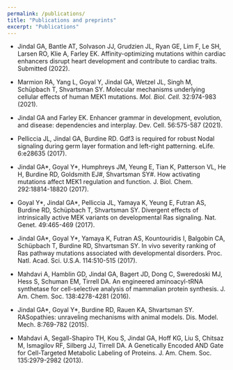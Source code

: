 ```yaml
---
permalink: /publications/
title: "Publications and preprints"
excerpt: "Publications"
---
```


- Jindal GA, Bantle AT, Solvason JJ, Grudzien JL, Ryan GE, Lim F, Le SH, Larsen RO, Klie A, Farley EK. Affinity-optimizing mutations within cardiac enhancers disrupt heart development and contribute to cardiac traits. Submitted (2022).

- Marmion RA, Yang L, Goyal Y, Jindal GA, Wetzel JL, Singh M, Schüpbach T, Shvartsman SY. Molecular mechanisms underlying cellular effects of human MEK1 mutations. *Mol. Biol. Cell.* 32:974-983 (2021).

- Jindal GA and Farley EK. Enhancer grammar in development, evolution, and disease: dependencies and interplay. Dev. Cell. 56:575-587 (2021).

- Pelliccia JL, Jindal GA, Burdine RD. Gdf3 is required for robust Nodal signaling during germ layer formation and left-right patterning. eLife. 6:e28635 (2017).

- Jindal GA\*, Goyal Y\*, Humphreys JM, Yeung E, Tian K, Patterson VL, He H, Burdine RD, Goldsmith EJ#, Shvartsman SY#. How activating mutations affect MEK1 regulation and function. J. Biol. Chem. 292:18814-18820 (2017).

- Goyal Y\*, Jindal GA\*, Pelliccia JL, Yamaya K, Yeung E, Futran AS, Burdine RD, Schüpbach T, Shvartsman SY. Divergent effects of intrinsically active MEK variants on developmental Ras signaling. Nat. Genet. 49:465-469 (2017).

- Jindal GA\*, Goyal Y\*, Yamaya K, Futran AS, Kountouridis I, Balgobin CA, Schüpbach T, Burdine RD, Shvartsman SY. In vivo severity ranking of Ras pathway mutations associated with developmental disorders. Proc. Natl. Acad. Sci. U.S.A. 114:510-515 (2017).

- Mahdavi A, Hamblin GD, Jindal GA, Bagert JD, Dong C, Sweredoski MJ, Hess S, Schuman EM, Tirrell DA. An engineered aminoacyl-tRNA synthetase for cell-selective analysis of mammalian protein synthesis. J. Am. Chem. Soc. 138:4278-4281 (2016).

- Jindal GA\*, Goyal Y\*, Burdine RD, Rauen KA, Shvartsman SY. RASopathies: unraveling mechanisms with animal models. Dis. Model. Mech. 8:769-782 (2015).

- Mahdavi A, Segall-Shapiro TH, Kou S, Jindal GA, Hoff KG, Liu S, Chitsaz M, Ismagilov RF, Silberg JJ, Tirrell DA. A Genetically Encoded AND Gate for Cell-Targeted Metabolic Labeling of Proteins. J. Am. Chem. Soc. 135:2979-2982 (2013).
